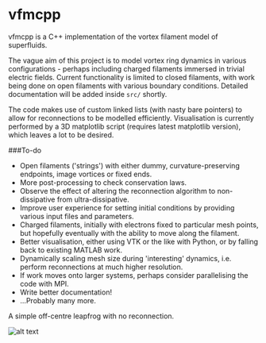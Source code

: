 vfmcpp
==============
vfmcpp is a C++ implementation of the vortex filament model of superfluids. 

The vague aim of this project is to model vortex ring dynamics in various configurations - perhaps including charged filaments immersed in trivial electric fields. Current functionality is limited to closed filaments, with work being done on open filaments with various boundary conditions. Detailed documentation will be added inside `src/` shortly.

The code makes use of custom linked lists (with nasty bare pointers) to allow for reconnections to be modelled efficiently. Visualisation is currently performed by a 3D matplotlib script (requires latest matplotlib version), which leaves a lot to be desired. 

###To-do

- Open filaments ('strings') with either dummy, curvature-preserving endpoints, image vortices or fixed ends.
- More post-processing to check conservation laws.
- Observe the effect of altering the reconnection algorithm to non-dissipative from ultra-dissipative.
- Improve user experience for setting initial conditions by providing various input files and parameters.
- Charged filaments, initially with electrons fixed to particular mesh points, but hopefully eventually with the ability to move along the filament.
- Better visualisation, either using VTK or the like with Python, or by falling back to existing MATLAB work.
- Dynamically scaling mesh size during 'interesting' dynamics, i.e. perform reconnections at much higher resolution.
- If work moves onto larger systems, perhaps consider parallelising the code with MPI.
- Write better documentation!
- ...Probably many more.

A simple off-centre leapfrog with no reconnection.


![alt text](http://www.gfycat.com/OilyInfamousIrishterrier.gif "Simple leapfrog")
